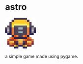 # astro


![Astro](https://raw.githubusercontent.com/bear-codes/astro/main/pixil-frame-0.png "Astro")


a simple game made using pygame.
